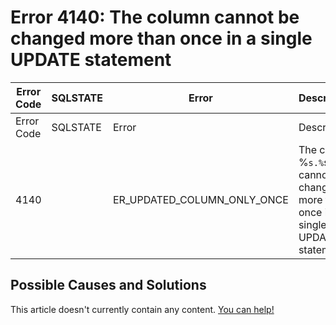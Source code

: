 
# Error 4140: The column cannot be changed more than once in a single UPDATE statement


| Error Code | SQLSTATE | Error | Description |
| --- | --- | --- | --- |
| Error Code | SQLSTATE | Error | Description |
| 4140 |  | ER_UPDATED_COLUMN_ONLY_ONCE | The column %`s.%`s cannot be changed more than once in a single UPDATE statement |




## Possible Causes and Solutions


This article doesn't currently contain any content. [You can help!](/kb/en/writing-and-editing-knowledge-base-articles/)

